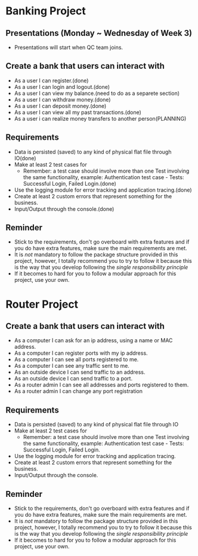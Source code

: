 # Banking Project

## Presentations (Monday ~ Wednesday of Week 3)
* Presentations will start when QC team joins.

## Create a bank that users can interact with
* As a user I can register.(done)
* As a user I can login and logout.(done)
* As a user I can view my balance.(need to do as a separete section)
* As a user I can withdraw money.(done)
* As a user I can deposit money.(done)
* As a user I can view all my past transactions.(done)
* As a user i can realize money transfers to another person(PLANNING)
## Requirements
* Data is persisted (saved) to any kind of physical flat file through IO(done)
* Make at least 2 test cases for
    * Remember: a test case should involve more than one Test involving the same 
    functionality, example: Authentication test case - Tests: Successful Login, Failed Login.(done)
* Use the logging module for error tracking and application tracing.(done)
* Create at least 2 custom errors that represent something for the business.
* Input/Output through the console.(done)

## Reminder
* Stick to the requirements, don't go overboard with extra features and if you do have extra features, make sure the main requirements are met.
* It is *not* mandatory to follow the package structure provided in this project, however, I totally recommend you to try to follow it because this is the way that you develop following the *single responsibility principle*
* If it becomes to hard for you to follow a modular approach for this project, use your own.


# Router Project

## Create a bank that users can interact with
* As a computer I can ask for an ip address, using a name or MAC address.
* As a computer I can register ports with my ip address.
* As a computer I can see all ports registered to me.
* As a computer I can see any traffic sent to me.
* As an outside device I can send traffic to an address.
* As an outside device I can send traffic to a port.
* As a router admin I can see all addresses and ports registered to them.
* As a router admin I can change any port registration

## Requirements
* Data is persisted (saved) to any kind of physical flat file through IO
* Make at least 2 test cases for
    * Remember: a test case should involve more than one Test involving the same 
    functionality, example: Authentication test case - Tests: Successful Login, Failed Login.
* Use the logging module for error tracking and application tracing.
* Create at least 2 custom errors that represent something for the business.
* Input/Output through the console.

## Reminder
* Stick to the requirements, don't go overboard with extra features and if you do have extra features, make sure the main requirements are met.
* It is *not* mandatory to follow the package structure provided in this project, however, I totally recommend you to try to follow it because this is the way that you develop following the *single responsibility principle*
* If it becomes to hard for you to follow a modular approach for this project, use your own.

